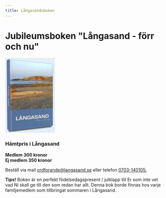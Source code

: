 ```yaml
---
title: Långasandsboken
---
```

# Jubileumsboken "Långasand - förr och nu"

![Långasandsboken](/assets/images/jubboken.jpg)

### Hämtpris i Långasand
**Medlem 300 kronor**  
**Ej medlem 350 kronor**

Beställ via mail <a target="_blank" href="mailto:ordforande@langasand.se">ordforande@langasand.se</a>
eller telefon <a target="_blank" href="tel:0703-140105">0703-140105.</a>

**Tips!** Boken är en perfekt födelsedagspresent / julklapp till Er som inte vet vad Ni skall ge
till den som redan har allt.
Denna bok borde finnas hos varje familjemedlem som tillbringat sommaren i Långasand.